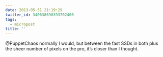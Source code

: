 ```yaml
---
date: 2013-05-31 21:19:29
twitter_id: 340638698393702400
tags:
  - micropost
title: ''
---
```


@PuppetChaos normally I would, but between the fast SSDs in both plus the sheer number of pixels on the pro, it’s closer than I thought.
